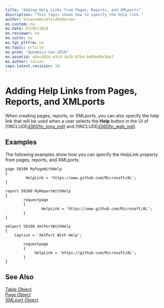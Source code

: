 ```yaml
---
title: "Adding Help Links from Pages, Reports, and XMLports"
description: "This topic shows how to specify the help link."
author: SusanneWindfeldPedersen
ms.custom: na
ms.date: 03/05/2018
ms.reviewer: na
ms.suite: na
ms.tgt_pltfrm: na
ms.topic: article
ms.prod: "dynamics-nav-2018"
ms.assetid: a0ac492d-e3c8-4a76-87b4-b469e08c58e7
ms.author: solsen
caps.latest.revision: 18
---
```



# Adding Help Links from Pages, Reports, and XMLports 
When creating pages, reports, or XMLports, you can also specify the help link that will be used when a user selects the **Help** button in the UI of [!INCLUDE[d365fin_long_md](includes/d365fin_long_md.md)] and [!INCLUDE[d365fin_web_md](includes/d365fin_web_md.md)].


## Examples 

The following examples show how you can specify the HelpLink property from pages, reports, and XMLports: 

``` 
page 50100 MyPageWithHelp
{
         HelpLink = 'https://www.github.com/Microsoft/AL';
}
```



``` 
report 50100 MyReportWithHelp
{
        requestpage
        {
                HelpLink = 'https://www.github.com/Microsoft/AL';
        }
}
```

```
xmlport 50100 XmlPortWithHelp
{
    Caption = 'XmlPort With Help';
 
        requestpage
        {
             HelpLink = 'https://github.com/Microsoft/AL';
        }
}
```
 


## See Also
[Table Object](devenv-table-object.md)  
[Page Object](devenv-page-object.md)  
[XMLport Object](devenv-xmlport-object.md)  
